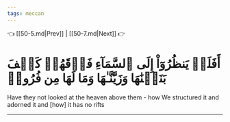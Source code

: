 ```yaml
---
tags: meccan
---
```


👈 [[50-5.md|Prev]] | [[50-7.md|Next]] 👉

# أَفَلَمۡ يَنظُرُوٓاْ إِلَى ٱلسَّمَآءِ فَوۡقَهُمۡ كَيۡفَ بَنَيۡنَٰهَا وَزَيَّنَّـٰهَا وَمَا لَهَا مِن فُرُوجٖ

Have they not looked at the heaven above them - how We structured it and adorned it and [how] it has no rifts

---

